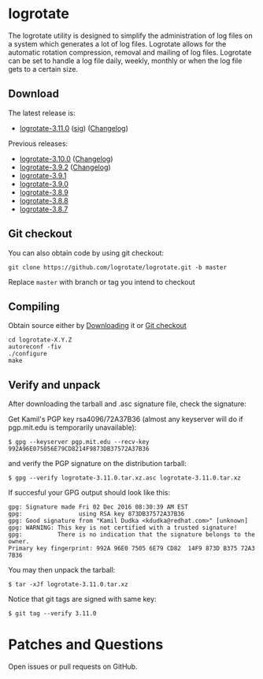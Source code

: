 # logrotate

The logrotate utility is designed to simplify the administration of log files on a system which generates a lot of log files. Logrotate allows for the automatic rotation compression, removal and mailing of log files. Logrotate can be set to handle a log file daily, weekly, monthly or when the log file gets to a certain size.

## Download

The latest release is:

* [logrotate-3.11.0](https://github.com/logrotate/logrotate/releases/download/3.11.0/logrotate-3.11.0.tar.xz) ([sig](https://github.com/logrotate/logrotate/releases/download/3.11.0/logrotate-3.11.0.tar.xz.asc)) ([Changelog](https://github.com/logrotate/logrotate/releases/tag/3.11.0))

Previous releases:

* [logrotate-3.10.0](https://github.com/logrotate/logrotate/releases/download/3.10.0/logrotate-3.10.0.tar.gz) ([Changelog](https://github.com/logrotate/logrotate/releases/tag/3.10.0))
* [logrotate-3.9.2](https://github.com/logrotate/logrotate/releases/download/3.9.2/logrotate-3.9.2.tar.gz) ([Changelog](https://github.com/logrotate/logrotate/releases/tag/3.9.2))
* [logrotate-3.9.1](https://fedorahosted.org/releases/l/o/logrotate/logrotate-3.9.1.tar.gz)
* [logrotate-3.9.0](https://fedorahosted.org/releases/l/o/logrotate/logrotate-3.9.0.tar.gz)
* [logrotate-3.8.9](https://fedorahosted.org/releases/l/o/logrotate/logrotate-3.8.9.tar.gz)
* [logrotate-3.8.8](https://fedorahosted.org/releases/l/o/logrotate/logrotate-3.8.8.tar.gz)
* [logrotate-3.8.7](https://fedorahosted.org/releases/l/o/logrotate/logrotate-3.8.7.tar.gz)

## Git checkout

You can also obtain code by using git checkout:
```
git clone https://github.com/logrotate/logrotate.git -b master
```

Replace `master` with branch or tag you intend to checkout

## Compiling

Obtain source either by [Downloading](#download) it or [Git checkout](#git-checkout])

```
cd logrotate-X.Y.Z
autoreconf -fiv
./configure
make
```

## Verify and unpack

After downloading the tarball and .asc signature file, check the signature:

Get Kamil's PGP key rsa4096/72A37B36
(almost any keyserver will do if pgp.mit.edu is temporarily unavailable):

    $ gpg --keyserver pgp.mit.edu --recv-key 992A96E075056E79CD8214F9873DB37572A37B36

and verify the PGP signature on the distribution tarball:

 
    $ gpg --verify logrotate-3.11.0.tar.xz.asc logrotate-3.11.0.tar.xz
    

If succesful your GPG output should look like this:

    gpg: Signature made Fri 02 Dec 2016 08:30:39 AM EST
    gpg:                using RSA key 873DB37572A37B36
    gpg: Good signature from "Kamil Dudka <kdudka@redhat.com>" [unknown]
    gpg: WARNING: This key is not certified with a trusted signature!
    gpg:          There is no indication that the signature belongs to the owner.
    Primary key fingerprint: 992A 96E0 7505 6E79 CD82  14F9 873D B375 72A3 7B36
    
You may then unpack the tarball:

    $ tar -xJf logrotate-3.11.0.tar.xz

Notice that git tags are signed with same key:

    $ git tag --verify 3.11.0

# Patches and Questions

Open issues or pull requests on GitHub.

